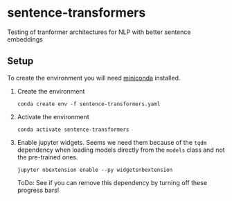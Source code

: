 # sentence-transformers
Testing of tranformer architectures for NLP with better sentence embeddings

## Setup

To create the environment you will need [miniconda](https://docs.conda.io/en/latest/miniconda.html) installed.
1. Create the environment
    ```
    conda create env -f sentence-transformers.yaml
    ```
2. Activate the environment
    ```
    conda activate sentence-transformers
    ```
3. Enable jupyter widgets. Seems we need them because of the `tqdm` dependency when loading models directly from the `models` class and not the pre-trained ones.
    ```
    jupyter nbextension enable --py widgetsnbextension
    ```
    ToDo: See if you can remove this dependency by turning off these progress bars!
